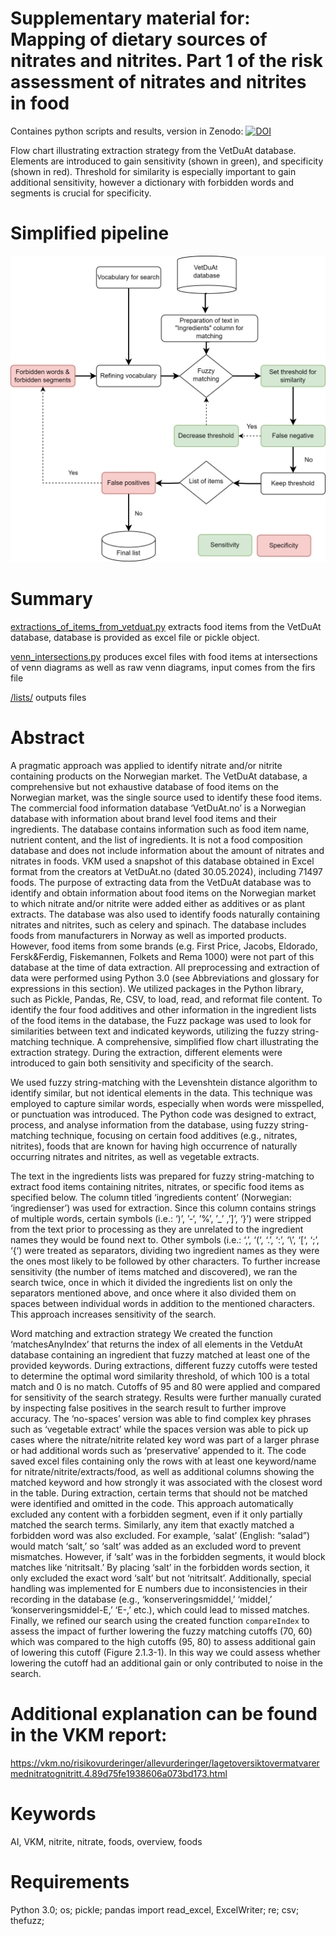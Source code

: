 # Supplementary material for: Mapping of dietary sources of nitrates and nitrites. Part 1 of the risk assessment of nitrates and nitrites in food

Containes python scripts and results, version in Zenodo:
[![DOI](https://zenodo.org/badge/DOI/10.5281/zenodo.14253302.svg)](https://doi.org/10.5281/zenodo.14253302)

Flow chart illustrating extraction strategy from the VetDuAt database. Elements are introduced to gain sensitivity (shown in green), and specificity (shown in red). Threshold for similarity is especially important to gain additional sensitivity, however a dictionary with forbidden words and segments is crucial for specificity. 

# Simplified pipeline
![Figure 1](https://github.com/bazyliszek/VKM-001-nitrit-nitrate/blob/main/VetDuAt_Fig_2109.jpg)

# Summary

[extractions_of_items_from_vetduat.py](https://github.com/bazyliszek/VKM-001-nitrit-nitrate/blob/main/extractions_of_items_from_vetduat.py) extracts food items from the VetDuAt database, database is provided as excel file or pickle object.  

[venn_intersections.py](https://github.com/bazyliszek/VKM-001-nitrit-nitrate/blob/main/venn_intersections.py) produces excel files with food items at intersections of venn diagrams as well as raw venn diagrams, input comes from the firs file 

[/lists/](https://github.com/bazyliszek/VKM-001-nitrit-nitrate/blob/main/lists/) outputs files 

# Abstract
A pragmatic approach was applied to identify nitrate and/or nitrite containing products on the Norwegian market. The VetDuAt database, a comprehensive but not exhaustive database of food items on the Norwegian market, was the single source used to identify these food items. 
The commercial food information database ‘VetDuAt.no’ is a Norwegian database with information about brand level food items and their ingredients. The database contains information such as food item name, nutrient content, and the list of ingredients. It is not a food composition database and does not include information about the amount of nitrates and nitrates in foods. VKM used a snapshot of this database obtained in Excel format from the creators at VetDuAt.no (dated 30.05.2024), including 71497 foods. The purpose of extracting data from the VetDuAt database was to identify and obtain information about food items on the Norwegian market to which nitrate and/or nitrite were added either as additives or as plant extracts. The database was also used to identify foods naturally containing nitrates and nitrites, such as celery and spinach. The database includes foods from manufacturers in Norway as well as imported products. However, food items from some brands (e.g. First Price, Jacobs, Eldorado, Fersk&Ferdig, Fiskemannen, Folkets and Rema 1000) were not part of this database at the time of data extraction. All preprocessing and extraction of data were performed using Python 3.0 (see Abbreviations and glossary for expressions in this section). We utilized packages in the Python library, such as Pickle, Pandas, Re, CSV, to load, read, and reformat file content. To identify the four food additives and other information in the ingredient lists of the food items in the database, the Fuzz package was used to look for similarities between text and indicated keywords, utilizing the fuzzy string-matching technique. A comprehensive, simplified flow chart illustrating the extraction strategy. During the extraction, different elements were introduced to gain both sensitivity and specificity of the search. 

We used fuzzy string-matching with the Levenshtein distance algorithm to identify similar, but not identical elements in the data. This technique was employed to capture similar words, especially when words were misspelled, or punctuation was introduced. The Python code was designed to extract, process, and analyse information from the database, using fuzzy string-matching technique, focusing on certain food additives (e.g., nitrates, nitrites), foods that are known for having high occurrence of naturally occurring nitrates and nitrites, as well as vegetable extracts. 

The text in the ingredients lists was prepared for fuzzy string-matching to extract food items containing nitrites, nitrates, or specific food items as specified below. The column titled ‘ingredients content’ (Norwegian: ‘ingredienser’) was used for extraction. Since this column contains strings of multiple words, certain symbols (i.e.: ‘)’, ’-‘, ’%’, ’_’ ,’]’,  ‘}’) were stripped from the text prior to processing as they are unrelated to the ingredient names they would be found next to. Other symbols (i.e.: ‘,’,  ‘(‘,  ‘.’,  ‘:’,  ‘\’, ‘[‘,  ‘;’, ‘{‘) were treated as separators, dividing two ingredient names as they were the ones most likely to be followed by other characters. To further increase sensitivity (the number of items matched and discovered), we ran the search twice, once in which it divided the ingredients list on only the separators mentioned above, and once where it also divided them on spaces between individual words in addition to the mentioned characters. This approach increases sensitivity of the search.

Word matching and extraction strategy
We created the function ‘matchesAnyIndex’ that returns the index of all elements in the VetduAt database containing an ingredient that fuzzy matched at least one of the provided keywords. During extractions, different fuzzy cutoffs were tested to determine the optimal word similarity threshold, of which 100 is a total match and 0 is no match. Cutoffs of 95 and 80 were applied and compared for sensitivity of the search strategy. Results were further manually curated by inspecting false positives in the search result to further improve accuracy. The ‘no-spaces’ version was able to find complex key phrases such as ‘vegetable extract’ while the spaces version was able to pick up cases where the nitrate/nitrite related key word was part of a larger phrase or had additional words such as ‘preservative’ appended to it. 
The code saved excel files containing only the rows with at least one keyword/name for nitrate/nitrite/extracts/food, as well as additional columns showing the matched keyword and how strongly it was associated with the closest word in the table.
During extraction, certain terms that should not be matched were identified and omitted in the code. This approach automatically excluded any content with a forbidden segment, even if it only partially matched the search terms. Similarly, any item that exactly matched a forbidden word was also excluded. For example, ‘salat’ (English: “salad”) would match ‘salt,’ so ‘salt’ was added as an excluded word to prevent mismatches. However, if ‘salt’ was in the forbidden segments, it would block matches like ‘nitritsalt.’ By placing ‘salt’ in the forbidden words section, it only excluded the exact word ‘salt’ but not ‘nitritsalt’.
Additionally, special handling was implemented for E numbers due to inconsistencies in their recording in the database (e.g., ‘konserveringsmiddel,’ ‘middel,’ ‘konserveringsmiddel-E,’ ‘E-,’ etc.), which could lead to missed matches.
Finally, we refined our search using the created function `compareIndex` to assess the impact of further lowering the fuzzy matching cutoffs (70, 60) which was compared to the high cutoffs (95, 80) to assess additional gain of lowering this cutoff (Figure 2.1.3-1). In this way we could assess whether lowering the cutoff had an additional gain or only contributed to noise in the search.

# Additional explanation can be found in the VKM report:
https://vkm.no/risikovurderinger/allevurderinger/lagetoversiktovermatvarermednitratognitritt.4.89d75fe1938606a073bd173.html

# Keywords
AI, VKM, nitrite, nitrate, foods, overview, foods

# Requirements
Python 3.0; os; pickle; pandas import read_excel, ExcelWriter; re; csv; thefuzz; 

